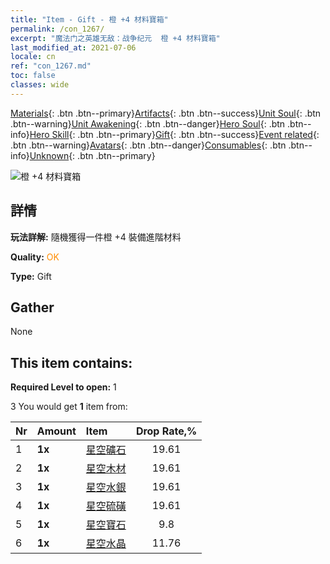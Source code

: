 ```yaml
---
title: "Item - Gift - 橙 +4 材料寶箱"
permalink: /con_1267/
excerpt: "魔法门之英雄无敌：战争纪元  橙 +4 材料寶箱"
last_modified_at: 2021-07-06
locale: cn
ref: "con_1267.md"
toc: false
classes: wide
---
```

 [Materials](/ItemsCN/){: .btn .btn--primary}[Artifacts](/ItemsCN/Artifacts/){: .btn .btn--success}[Unit Soul](/ItemsCN/UnitSoul/){: .btn .btn--warning}[Unit Awakening](/ItemsCN/UnitAwakening/){: .btn .btn--danger}[Hero Soul](/ItemsCN/HeroSoul/){: .btn .btn--info}[Hero Skill](/ItemsCN/HeroSkill/){: .btn .btn--primary}[Gift](/ItemsCN/Gift/){: .btn .btn--success}[Event related](/ItemsCN/Events/){: .btn .btn--warning}[Avatars](/ItemsCN/Avatars/){: .btn .btn--danger}[Consumables](/ItemsCN/Consumables/){: .btn .btn--info}[Unknown](/ItemsCN/Unknown/){: .btn .btn--primary}

 ![橙 +4 材料寶箱](/images/t/i_304002.png)

## 詳情
 **玩法詳解:** 隨機獲得一件橙 +4 裝備進階材料

 **Quality:** <span style="color: #FF8C00">OK</span>

 **Type:** Gift

## Gather

  None

## This item contains:

 **Required Level to open:** 1

 3 You would get **1** item  from:

  | Nr | Amount |     Item    | Drop Rate,% |
  |:---|:-------|:------------|:---------:|
  | 1 |  **1x** | [星空礦石](/cn/Items/mat_89/) | 19.61 | 
  | 2 |  **1x** | [星空木材](/cn/Items/mat_90/) | 19.61 | 
  | 3 |  **1x** | [星空水銀](/cn/Items/mat_91/) | 19.61 | 
  | 4 |  **1x** | [星空硫磺](/cn/Items/mat_92/) | 19.61 | 
  | 5 |  **1x** | [星空寶石](/cn/Items/mat_93/) | 9.8 | 
  | 6 |  **1x** | [星空水晶](/cn/Items/mat_94/) | 11.76 | 
